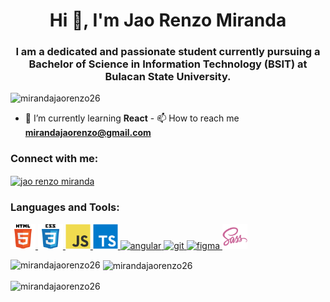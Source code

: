 <h1 align="center">Hi 👋, I'm Jao Renzo Miranda</h1>
<h3 align="center">
  I am a dedicated and passionate student currently pursuing a Bachelor of
  Science in Information Technology (BSIT) at Bulacan State University.
</h3>

<p align="left">
  <img
    src="https://komarev.com/ghpvc/?username=mirandajaorenzo26&label=Profile%20views&color=0e75b6&style=flat"
    alt="mirandajaorenzo26" />
</p>

- 🌱 I’m currently learning **React** - 📫 How to reach me
  **mirandajaorenzo@gmail.com**

<h3 align="left">Connect with me:</h3>
<p align="left">
  <a href="https://linkedin.com/in/jao renzo miranda" target="blank"
    ><img
      align="center"
      src="https://raw.githubusercontent.com/rahuldkjain/github-profile-readme-generator/master/src/images/icons/Social/linked-in-alt.svg"
      alt="jao renzo miranda"
      height="30"
      width="40"
  /></a>
</p>

<h3 align="left">Languages and Tools:</h3>
<p align="left">
  <a href="https://www.w3.org/html/" target="_blank" rel="noreferrer">
    <img
      src="https://raw.githubusercontent.com/devicons/devicon/master/icons/html5/html5-original-wordmark.svg"
      alt="html5"
      width="40"
      height="40" />
  </a>
  <a href="https://www.w3schools.com/css/" target="_blank" rel="noreferrer">
    <img
      src="https://raw.githubusercontent.com/devicons/devicon/master/icons/css3/css3-original-wordmark.svg"
      alt="css3"
      width="40"
      height="40" />
  </a>
  <a
    href="https://developer.mozilla.org/en-US/docs/Web/JavaScript"
    target="_blank"
    rel="noreferrer">
    <img
      src="https://raw.githubusercontent.com/devicons/devicon/master/icons/javascript/javascript-original.svg"
      alt="javascript"
      width="40"
      height="40" />
  </a>
  <a href="https://www.typescriptlang.org/" target="_blank" rel="noreferrer">
    <img
      src="https://raw.githubusercontent.com/devicons/devicon/master/icons/typescript/typescript-original.svg"
      alt="typescript"
      width="40"
      height="40" />
  </a>
  <a href="https://angular.io" target="_blank" rel="noreferrer">
    <img
      src="https://angular.io/assets/images/logos/angular/angular.svg"
      alt="angular"
      width="40"
      height="40" />
  </a>
  <a href="https://git-scm.com/" target="_blank" rel="noreferrer">
    <img
      src="https://www.vectorlogo.zone/logos/git-scm/git-scm-icon.svg"
      alt="git"
      width="40"
      height="40" />
  </a>
  <a href="https://www.figma.com/" target="_blank" rel="noreferrer">
    <img
      src="https://www.vectorlogo.zone/logos/figma/figma-icon.svg"
      alt="figma"
      width="40"
      height="40" />
  </a>
  <a href="https://sass-lang.com" target="_blank" rel="noreferrer">
    <img
      src="https://raw.githubusercontent.com/devicons/devicon/master/icons/sass/sass-original.svg"
      alt="sass"
      width="40"
      height="40" />
  </a>
</p>
<p>
  <img
    align="left"
    src="https://github-readme-stats.vercel.app/api/top-langs?username=mirandajaorenzo26&show_icons=true&locale=en&layout=compact"
    alt="mirandajaorenzo26" />
</p>

<p>
  &nbsp;<img
    align="center"
    src="https://github-readme-stats.vercel.app/api?username=mirandajaorenzo26&show_icons=true&locale=en"
    alt="mirandajaorenzo26" />
</p>

<p>
  <img
    align="center"
    src="https://github-readme-streak-stats.herokuapp.com/?user=mirandajaorenzo26&"
    alt="mirandajaorenzo26" />
</p>
